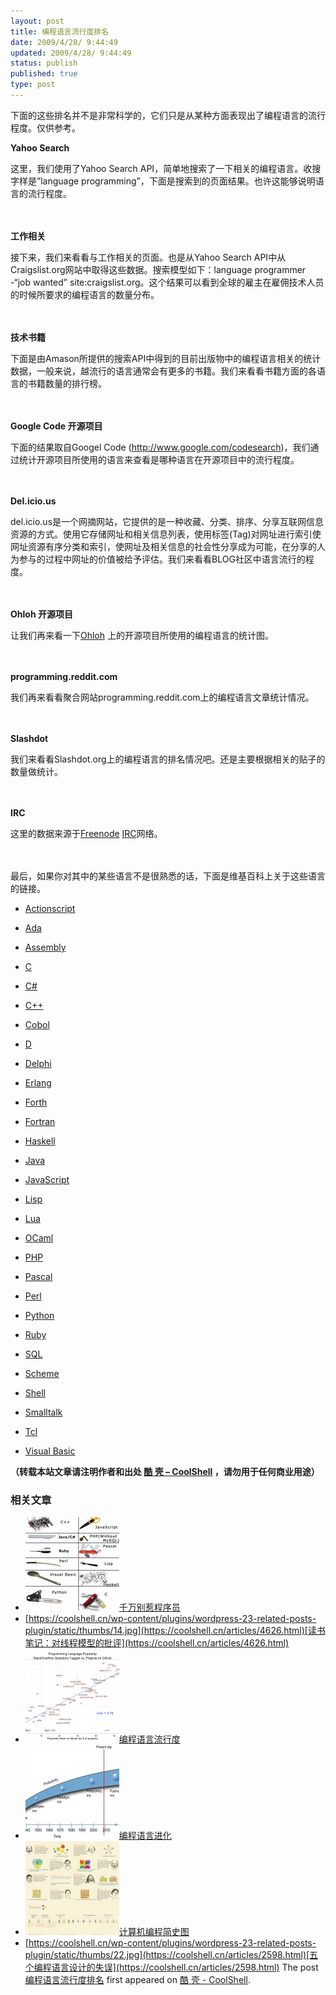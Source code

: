 ```yaml
---
layout: post
title: 编程语言流行度排名
date: 2009/4/28/ 9:44:49
updated: 2009/4/28/ 9:44:49
status: publish
published: true
type: post
---
```


下面的这些排名并不是非常科学的，它们只是从某种方面表现出了编程语言的流行程度。仅供参考。


  

**Yahoo Search**  

这里，我们使用了Yahoo Search API，简单地搜索了一下相关的编程语言。收搜字样是”language programming”，下面是搜索到的页面结果。也许这能够说明语言的流行程度。 


　　


**工作相关**  

接下来，我们来看看与工作相关的页面。也是从Yahoo Search API中从Craigslist.org网站中取得这些数据。搜索模型如下：language programmer -“job wanted” site:craigslist.org。这个结果可以看到全球的雇主在雇佣技术人员的时候所要求的编程语言的数量分布。


　　

**技术书籍**  

下面是由Amason所提供的搜索API中得到的目前出版物中的编程语言相关的统计数据，一般来说，越流行的语言通常会有更多的书籍。我们来看看书籍方面的各语言的书籍数量的排行榜。


　　

**Google Code 开源项目**  

下面的结果取自Googel Code (http://www.google.com/codesearch)，我们通过统计开源项目所使用的语言来查看是哪种语言在开源项目中的流行程度。


　　

**Del.icio.us**  

del.icio.us是一个网摘网站，它提供的是一种收藏、分类、排序、分享互联网信息资源的方式。使用它存储网址和相关信息列表，使用标签(Tag)对网址进行索引使网址资源有序分类和索引，使网址及相关信息的社会性分享成为可能，在分享的人为参与的过程中网址的价值被给予评估。我们来看看BLOG社区中语言流行的程度。


　　

**Ohloh 开源项目**


让我们再来看一下[Ohloh](http://www.ohloh.net/) 上的开源项目所使用的编程语言的统计图。


　　

**programming.reddit.com**  

我们再来看看聚合网站programming.reddit.com上的编程语言文章统计情况。


　　

**Slashdot**  

我们来看看Slashdot.org上的编程语言的排名情况吧。还是主要根据相关的贴子的数量做统计。


　　

**IRC**  

这里的数据来源于[Freenode](http://freenode.net/) [IRC](http://en.wikipedia.org/wiki/IRC)网络。


　　
 


最后，如果你对其中的某些语言不是很熟悉的话，下面是维基百科上关于这些语言的链接。


- [Actionscript](http://en.wikipedia.org/wiki/Actionscript)

- [Ada](http://en.wikipedia.org/wiki/Ada_(programming_language))

- [Assembly](http://en.wikipedia.org/wiki/Assembly_language)

- [C](http://en.wikipedia.org/wiki/C_(programming_language))

- [C#](http://en.wikipedia.org/wiki/C_Sharp_(programming_language))

- [C++](http://en.wikipedia.org/wiki/C%2B%2B)

- [Cobol](http://en.wikipedia.org/wiki/Cobol)

- [D](http://en.wikipedia.org/wiki/D_(programming_language))

- [Delphi](http://en.wikipedia.org/wiki/Delphi_programming_language)

- [Erlang](http://en.wikipedia.org/wiki/Erlang_(programming_language))

- [Forth](http://en.wikipedia.org/wiki/Forth_(programming_language))

- [Fortran](http://en.wikipedia.org/wiki/Fortran)

- [Haskell](http://en.wikipedia.org/wiki/Haskell_(programming_language))

- [Java](http://en.wikipedia.org/wiki/Java_(programming_language))

- [JavaScript](http://en.wikipedia.org/wiki/JavaScript)

- [Lisp](http://en.wikipedia.org/wiki/Lisp_(programming_language))

- [Lua](http://en.wikipedia.org/wiki/Lua_(programming_language))

- [OCaml](http://en.wikipedia.org/wiki/OCaml)

- [PHP](http://en.wikipedia.org/wiki/PHP)

- [Pascal](http://en.wikipedia.org/wiki/Pascal_(programming_language))

- [Perl](http://en.wikipedia.org/wiki/Perl)

- [Python](http://en.wikipedia.org/wiki/Python_(programming_language))

- [Ruby](http://en.wikipedia.org/wiki/Ruby_(programming_language))

- [SQL](http://en.wikipedia.org/wiki/SQL)

- [Scheme](http://en.wikipedia.org/wiki/Scheme_(programming_language))

- [Shell](http://en.wikipedia.org/wiki/Bourne_shell)

- [Smalltalk](http://en.wikipedia.org/wiki/Smalltalk)

- [Tcl](http://en.wikipedia.org/wiki/Tcl)

- [Visual Basic](http://en.wikipedia.org/wiki/Visual%20Basic)



**（转载本站文章请注明作者和出处 [酷 壳 – CoolShell](https://coolshell.cn/) ，请勿用于任何商业用途）**



### 相关文章

* [![千万别惹程序员 ](../wp-content/uploads/2012/02/programming-language-150x150.jpg)](https://coolshell.cn/articles/6639.html)[千万别惹程序员](https://coolshell.cn/articles/6639.html)
* [https://coolshell.cn/wp-content/plugins/wordpress-23-related-posts-plugin/static/thumbs/14.jpg](https://coolshell.cn/articles/4626.html)[读书笔记：对线程模型的批评](https://coolshell.cn/articles/4626.html)
* [![编程语言流行度](../wp-content/uploads/2010/12/rank_scatter1-150x150.png)](https://coolshell.cn/articles/3385.html)[编程语言流行度](https://coolshell.cn/articles/3385.html)
* [![编程语言进化](../wp-content/uploads/2010/10/language-evolution-150x150.jpg)](https://coolshell.cn/articles/3100.html)[编程语言进化](https://coolshell.cn/articles/3100.html)
* [![计算机编程简史图](../wp-content/uploads/2010/07/aboutprogramming04.eng_-150x150.jpg)](https://coolshell.cn/articles/2724.html)[计算机编程简史图](https://coolshell.cn/articles/2724.html)
* [https://coolshell.cn/wp-content/plugins/wordpress-23-related-posts-plugin/static/thumbs/22.jpg](https://coolshell.cn/articles/2598.html)[五个编程语言设计的失误](https://coolshell.cn/articles/2598.html)
The post [编程语言流行度排名](https://coolshell.cn/articles/706.html) first appeared on [酷 壳 - CoolShell](https://coolshell.cn).